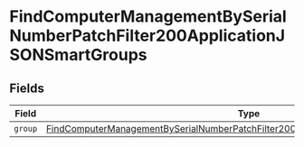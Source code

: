 # FindComputerManagementBySerialNumberPatchFilter200ApplicationJSONSmartGroups


## Fields

| Field                                                                                                                                                                                             | Type                                                                                                                                                                                              | Required                                                                                                                                                                                          | Description                                                                                                                                                                                       |
| ------------------------------------------------------------------------------------------------------------------------------------------------------------------------------------------------- | ------------------------------------------------------------------------------------------------------------------------------------------------------------------------------------------------- | ------------------------------------------------------------------------------------------------------------------------------------------------------------------------------------------------- | ------------------------------------------------------------------------------------------------------------------------------------------------------------------------------------------------- |
| `group`                                                                                                                                                                                           | [FindComputerManagementBySerialNumberPatchFilter200ApplicationJSONSmartGroupsGroup](../../models/operations/findcomputermanagementbyserialnumberpatchfilter200applicationjsonsmartgroupsgroup.md) | :heavy_minus_sign:                                                                                                                                                                                | N/A                                                                                                                                                                                               |